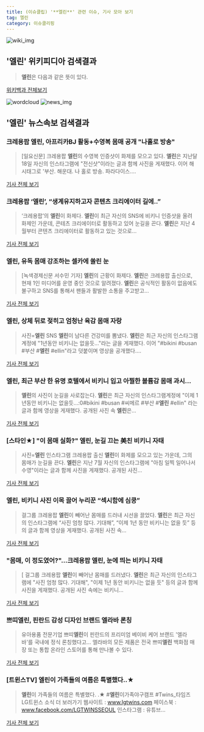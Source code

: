 ```yaml
---
title: (이슈클립) '**엘린**' 관련 이슈, 기사 모아 보기
tag: 엘린
category: 이슈클리핑
---
```

![wiki_img](https://user-images.githubusercontent.com/42597476/44503234-41136a80-a6d0-11e8-9071-6fc6418eafe4.png)
## **'**엘린**'** 위키피디아 검색결과
>**엘린**은 다음과 같은 뜻이 있다.

<a href="https://ko.wikipedia.org/wiki/엘린" target="_blank">위키백과 전체보기</a>

![wordcloud](https://s3.ap-northeast-2.amazonaws.com/lyrics101-wordcloud/2018-09-04-1535995029.png)
![news_img](https://user-images.githubusercontent.com/42597476/44507050-1206f400-a6e4-11e8-8d98-7ffbfebb353f.png)
## **'**엘린**'** 뉴스속보 검색결과
### 크레용팝 **엘린**, 아프리카BJ 활동+수영복 몸매 공개 "나홀로 방송"

>[일요신문] 크레용팝 **엘린**의 수영복 인증샷이 화제를 모으고 있다.   **엘린**은 지난달 18일 자신의 인스타그램에 "전신샷"이라는 글과 함께 사진을 게재했다.   이어 해시태그로 '부산. 해운대. 나 홀로 방송. 파라다이스....

<a href="http://ilyo.co.kr/?ac=article_view&entry_id=308614" target="_blank">기사 전체 보기</a>

### 크레용팝 ‘**엘린**’, “생계유지하고자 콘텐츠 크리에이터 길에..”

>‘크레용팝’의 **엘린**이 화제다. **엘린**이 최근 자신의 SNS에 비키니 인증샷을 올려 화제인 가운데, 콘테츠 크리에이터로 활동하고 있어 눈길을 끈다. **엘린**은 지난 4월부터 콘텐츠 크리에이터로 활동하고 있는 것으로...

<a href="http://www.kookje.co.kr/news2011/asp/newsbody.asp?code=0500&key=20180904.99099001070" target="_blank">기사 전체 보기</a>

### **엘린**, 유독 몸매 강조하는 셀카에 쏠린 눈

>[녹색경제신문 서수민 기자] **엘린**의 근황이 화제다. **엘린**은 크레용팝 출신으로, 현재 1인 미디어를 운영 중인 것으로 알려졌다. **엘린**은 공식적인 활동이 없음에도 불구하고 SNS를 통해서 팬들과 활발한 소통을 주고받고...

<a href="http://www.greened.kr/news/articleView.html?idxno=74093" target="_blank">기사 전체 보기</a>

### **엘린**, 상체 뒤로 젖히고 엄청난 육감 몸매 자랑

>사진=**엘린** SNS **엘린**이 남다른 건강미를 뽐냈다. **엘린**은 최근 자신의 인스타그램 계정에 "1년동안 비키니는 없을듯..."라는 글을 게재했다. 이어 "#bikini #busan #부산 #**엘린** #ellin"라고 덧붙이며 영상을 공개했다....

<a href="http://www.nextdaily.co.kr/news/article.html?id=20180904800001" target="_blank">기사 전체 보기</a>

### **엘린**, 최근 부산 한 유명 호텔에서 비키니 입고 아찔한 볼륨감 몸매 과시...

>**엘린**의 사진이 눈길을 사로잡는다. **엘린**은 최근 자신의 인스타그램계정에 "이제 1년동안 비키니는 없을듯...:0#bikini #busan #씨메르 #부산 #**엘린** #ellin" 라는 글과 함께 영상을 게재했다. 공개된 사진 속 **엘린**은...

<a href="http://www.joongdo.co.kr/main/view.php?key=20180903002357431" target="_blank">기사 전체 보기</a>

### [스타인★] "이 몸매 실화?" **엘린**, 눈길 끄는 美친 비키니 자태

>사진=**엘린** 인스타그램 크레용팝 출신 **엘린**이 화제를 모으고 있는 가운데, 그의 몸매가 눈길을 끈다. **엘린**은 지난 7월 자신의 인스타그램에 "아침 일찍 일어나서 수영"이라는 글과 함께 사진을 게재했다. 공개된 사진...

<a href="http://news20.busan.com/controller/newsController.jsp?newsId=20180904000003" target="_blank">기사 전체 보기</a>

### **엘린**, 비키니 사진 이목 끌어 누리꾼 “섹시함에 심쿵”

>걸그룹 크레용팝 **엘린**이 빼어난 몸매를 드러내 시선을 끌었다. **엘린**은 최근 자신의 인스타그램에 “사진 엄청 많다. 기대해”, “이제 1년 동안 비키니는 없을 듯” 등의 글과 함께 영상을 게재했다. 공개된 사진 속...

<a href="http://www.kookje.co.kr/news2011/asp/newsbody.asp?code=0500&key=20180904.99099001061" target="_blank">기사 전체 보기</a>

### "몸매, 이 정도였어?"…크레용팝 **엘린**, 눈에 띄는 비키니 자태

>[ 걸그룹 크레용팝 **엘린**이 빼어난 몸매를 드러냈다. **엘린**은 최근 자신의 인스타그램에 "사진 엄청 많다. 기대해", "이제 1년 동안 비키니는 없을 듯" 등의 글과 함께 사진을 게재했다. 공개된 사진 속에는 비키니...

<a href="http://www.mydaily.co.kr/new_yk/html/read.php?newsid=201809020650757489&ext=na" target="_blank">기사 전체 보기</a>

### 쁘띠**엘린**, 핀란드 감성 디자인 브랜드 엘라바 론칭

>유아용품 전문기업 쁘띠**엘린**이 핀란드의 프리미엄 베이비 케어 브랜드 '엘라바'를 국내에 정식 론칭했다고... 엘라바의 모든 제품은 전국 쁘띠**엘린** 백화점 매장 또는 통합 온라인 스토어를 통해 만나볼 수 있다.

<a href="http://news20.busan.com/controller/newsController.jsp?newsId=20180902000107" target="_blank">기사 전체 보기</a>

### [트윈스TV] **엘린**이 가족들의 여름은 특별했다..★

>**엘린**이 가족들의 여름은 특별했다. .★ #**엘린**이가족야구캠프 #Twins_타임즈 LG트윈스 소식 더 보러가기 웹사이트 : www.lgtwins.com 페이스북 : www.facebook.com/LGTWINSSEOUL 인스타그램 : 유튜브...

<a href="http://sports.news.naver.com/kbaseball/news/read.nhn?oid=480&aid=0000000454" target="_blank">기사 전체 보기</a>



